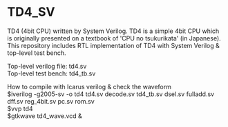 # TD4_SV
TD4 (4bit CPU) written by System Verilog. TD4 is a simple 4bit CPU which is originally presented on a textbook of 'CPU no tsukurikata' (in Japanese). This repository includes RTL implementation of TD4 with System Verilog & top-level test bench.

Top-level verilog file: td4.sv  
Top-level test bench: td4_tb.sv

How to compile with Icarus verilog & check the waveform  
$iverilog -g2005-sv -o td4 td4.sv decode.sv td4_tb.sv dsel.sv fulladd.sv dff.sv reg_4bit.sv pc.sv rom.sv  
$vvp td4  
$gtkwave td4_wave.vcd &
